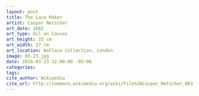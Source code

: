 ```yaml
---
layout: post
title: The Lace Maker
artist: Caspar Netscher
art_date: 1662
art_type: Oil on Canvas
art_height: 33 cm
art_width: 27 cm
art_location: Wallace Collection, London
image: 03-23.jpg
date: 2016-03-23 12:00:00 -05:00
categories:
tags:
cite_author: Wikipedia
cite_url: http://commons.wikimedia.org/wiki/File%3ACaspar_Netscher_003.jpg
---
```

